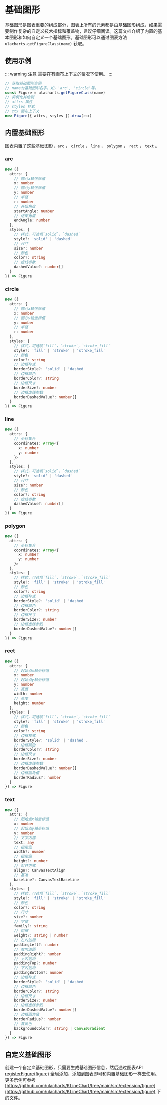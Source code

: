 # 基础图形
基础图形是图表重要的组成部分，图表上所有的元素都是由基础图形组成，如果需要制作复杂的自定义技术指标和覆盖物，建议仔细阅读。这篇文档介绍了内置的基本图形和如何自定义一个基础图形。基础图形可以通过图表方法    `ulacharts.getFigureClass(name)` 获取。

## 使用示例
::: warning 注意
需要在有画布上下文的情况下使用。
:::

```javascript
// 获取基础图形实例
// name为基础图形名字，如，'arc', 'circle'等。
const Figure = ulacharts.getFigureClass(name)
// 实例化并绘制
// attrs 属性
// styles 样式
// ctx 画布上下文
new Figure({ attrs, styles }).draw(ctx)
```

## 内置基础图形
图表内置了这些基础图形，`arc` ， `circle` ， `line` ， `polygon` ， `rect` ， `text` 。
### arc
```typescript
new ({
  attrs: {
    // 圆心x轴坐标值
    x: number
    // 圆心y轴坐标值
    y: number
    // 半径
    r: number
    // 开始角度
    startAngle: number
    // 结束角度
    endAngle: number
  },
  styles: {
    // 样式，可选项`solid`，`dashed`
    style?: 'solid' | 'dashed'
    // 尺寸
    size?: number
    // 颜色
    color?: string
    // 虚线参数
    dashedValue?: number[]
  }
}) => Figure
```

### circle
```typescript
new ({
  attrs: {
    // 圆心x轴坐标值
    x: number
    // 圆心y轴坐标值
    y: number
    // 半径
    r: number
  },
  styles: {
    // 样式，可选项`fill`，`stroke`，`stroke_fill`
    style?: 'fill' | 'stroke' | 'stroke_fill'
    // 颜色
    color?: string
    // 边框样式
    borderStyle?: 'solid' | 'dashed'
    // 边框颜色
    borderColor?: string
    // 边框尺寸
    borderSize?: number
    // 边框虚线参数
    borderDashedValue?: number[]
  }
}) => Figure
```

### line
```typescript
new ({
  attrs: {
    // 坐标集合
    coordinates: Array<{
      x: number
      y: number
    }>
  },
  styles: {
    // 样式，可选项`solid`，`dashed`
    style?: 'solid' | 'dashed'
    // 尺寸
    size?: number
    // 颜色
    color?: string
    // 虚线参数
    dashedValue?: number[]
  }
}) => Figure
```

### polygon
```typescript
new ({
  attrs: {
    // 坐标集合
    coordinates: Array<{
      x: number
      y: number
    }>
  },
  styles: {
    // 样式，可选项`fill`，`stroke`，`stroke_fill`
    style?: 'fill' | 'stroke' | 'stroke_fill'
    // 颜色
    color?: string
    // 边框样式
    borderStyle?: 'solid' | 'dashed'
    // 边框颜色
    borderColor?: string
    // 边框尺寸
    borderSize?: number
    // 边框虚线参数
    borderDashedValue?: number[]
  }
}) => Figure
```

### rect
```typescript
new ({
  attrs: {
    // 起始点x轴坐标值
    x: number
    // 起始点y轴坐标值
    y: number
    // 宽度
    width: number
    // 高度
    height: number
  },
  styles: {
    // 样式，可选项`fill`，`stroke`，`stroke_fill`
    style?: 'fill' | 'stroke' | 'stroke_fill'
    // 颜色
    color?: string
    // 边框样式
    borderStyle?: 'solid' | 'dashed',
    // 边框颜色
    borderColor?: string
    // 边框尺寸
    borderSize?: number
    // 边框虚线参数
    borderDashedValue?: number[]
    // 边框圆角值
    borderRadius?: number
  }
}) => Figure
```

### text
```typescript
new ({
  attrs: {
    // 起始点x轴坐标值
    x: number
    // 起始点y轴坐标值
    y: number
    // 文字内容
    text: any
    // 指定宽
    width?: number
    // 指定高
    height?: number
    // 对齐方式
    align?: CanvasTextAlign
    // 基准
    baseline?: CanvasTextBaseline
  },
  styles: {
    // 样式，可选项`fill`，`stroke`，`stroke_fill`
    style?: 'fill' | 'stroke' | 'stroke_fill'
    // 颜色
    color?: string
    // 尺寸
    size?: number
    // 字体
    family?: string
    // 粗细
    weight?: string | number
    // 左内边距
    paddingLeft?: number
    // 右内边距
    paddingRight?: number
    // 上内边距
    paddingTop?: number
    // 下内边距
    paddingBottom?: number
    // 边框样式
    borderStyle?: 'solid' | 'dashed'
    // 边框颜色
    borderColor?: string
    // 边框尺寸
    borderSize?: number
    // 边框虚线参数
    borderDashedValue?: number[]
    // 边框圆角值
    borderRadius?: number
    // 背景色
    backgroundColor?: string | CanvasGradient
  }
}) => Figure
```

## 自定义基础图形
创建一个自定义基础图形，只需要生成基础图形信息，然后通过图表API [registerFigure(figure)](/api/chart/registerFigure) 全局添加，添加到图表即可和内置基础图形一样去使用。更多示例可参考 [https://github.com/ulacharts/KLineChart/tree/main/src/extension/figure](https://github.com/ulacharts/KLineChart/tree/main/src/extension/figure) 下的文件。

